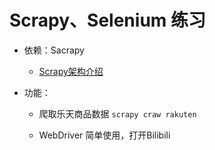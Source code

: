 # Scrapy、Selenium 练习

- 依赖：Sacrapy
  - [Scrapy架构介绍](https://github.com/foxbutter/tech_notes/blob/main/Crawler/Scrapy%E6%9E%B6%E6%9E%84%E4%BB%8B%E7%BB%8D.md)

- 功能：
  - 爬取乐天商品数据
    `scrapy craw rakuten`
    
  - WebDriver 简单使用，打开Bilibili

